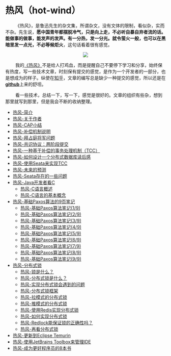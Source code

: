 # 热风（hot-wind）

&nbsp;&nbsp;&nbsp;&nbsp;&nbsp;&nbsp;&nbsp;&nbsp;《热风》，是鲁迅先生的杂文集，所谓杂文，没有文体的限制，看似杂，实而不杂。先生说，**愿中国青年都摆脱冷气，只是向上走，不必听自暴自弃者流的话。能做事的做事，能发声的发声。有一分热，发一分光。就令萤火一般，也可以在黑暗里发一点光，不必等候炬火**，这句话看着很有感觉。

<center>
<img src="https://weipeng2k.github.io/hot-wind/resources/readme.jpg" />
</center>

&nbsp;&nbsp;&nbsp;&nbsp;&nbsp;&nbsp;&nbsp;&nbsp;我的[《热风》](https://weipeng2k.github.io/hot-wind/)不是给人打鸡血，而是提醒自己不要停下学习和分享，始终保有热度，写一些技术文章，时刻保有提交的感觉，是作为一个开发者的一部分，也是想成为的样子。纵使在[知乎](https://www.zhihu.com/people/peng.weip)，文章的编写总是缺少一种提交的感觉，所以还是在[**github**](https://github.com/weipeng2k/hot-wind)上来的舒坦。

&nbsp;&nbsp;&nbsp;&nbsp;&nbsp;&nbsp;&nbsp;&nbsp;看一些技术，总结一下，写一下，感觉是很好的。文章的组织有些杂，想到那里就写到那里，但是我会不断的收纳整理。

* [热风-简介](README.md)
* [热风-关于作者](ABOUTME.md)
* [热风-CAP小结](book/cap-brief-summary.md)
* [热风-补偿机制说明](book/explanation-of-compensation-mechanism.md)
* [热风-拜占庭将军问题](book/byzantine-generals-problem.md)
* [热风-共识协议：两阶段提交](book/2pc-summary.md)
* [热风-一种基于补偿的事务处理机制（TCC）](book/compensation-and-tcc.md)
* [热风-如何设计一个分布式数据库读后感](book/how-to-design-a-distribute-database-feeling.md)
* [热风-使用Seata来实现TCC](book/tcc-using-seata.md)
* [热风-未来的预测](book/what-about-the-future.md)
* [热风-Seata存在的一些问题](book/seata-problem.md)
* [热风-Java开发者看C](book/java-dev-learn-c.md)
    * [热风-C语言概述](book/java-dev-learn-c-01.md)
    * [热风-C语言的基本概念](book/java-dev-learn-c-02.md)
* [热风-基础Paxos算法的9页笔记](book/basic-paxos-9-pages-notes.md)
    * [热风-基础Paxos算法笔记(1/9)](book/basic-paxos-9-pages-notes-01.md)
    * [热风-基础Paxos算法笔记(2/9)](book/basic-paxos-9-pages-notes-02.md)
    * [热风-基础Paxos算法笔记(3/9)](book/basic-paxos-9-pages-notes-03.md)
    * [热风-基础Paxos算法笔记(4/9)](book/basic-paxos-9-pages-notes-04.md)
    * [热风-基础Paxos算法笔记(5/9)](book/basic-paxos-9-pages-notes-05.md)
    * [热风-基础Paxos算法笔记(6/9)](book/basic-paxos-9-pages-notes-06.md)
    * [热风-基础Paxos算法笔记(7/9)](book/basic-paxos-9-pages-notes-07.md)
    * [热风-基础Paxos算法笔记(8/9)](book/basic-paxos-9-pages-notes-08.md)
    * [热风-基础Paxos算法笔记(9/9)](book/basic-paxos-9-pages-notes-09.md)
* [热风-分布式锁](book/distribute-lock-brief-summary.md)
    * [热风-锁是什么？](book/distribute-lock-what-is-lock.md)
    * [热风-分布式锁是什么？](book/distribute-lock-what-is-distribute-lock.md)
    * [热风-实现分布式锁会遇到的问题](book/distribute-lock-problem.md)
    * [热风-分布式锁框架](book/distribute-lock-framework.md)
    * [热风-拉模式的分布式锁](book/distribute-lock-spin-impl.md)
    * [热风-推模式的分布式锁](book/distribute-lock-event-impl.md)
    * [热风-使用Redis实现分布式锁](book/distribute-lock-with-redis.md)
    * [热风-如何实现分布式锁](book/distribute-lock-how-to-do-it.md)
    * [热风-Redlock能保证锁的正确性吗？](book/distribute-lock-is-redlock-safe.md)
    * [热风-再看分布式锁](book/distribute-lock-another-way.md)
* [热风-更新到Eclipse Temurin](book/change-to-temurin.md)
* [热风-使用JetBrains Toolbox来管理IDE](book/using-jetbrains-toolbox.md)
* [热风-成为更好程序员的8本书](book/8-books-to-be-better-dev.md)
